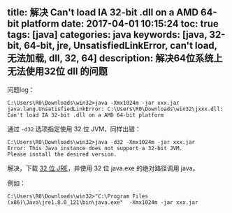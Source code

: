 
title: 解决 Can't load IA 32-bit .dll on a AMD 64-bit platform
date: 2017-04-01 10:15:24
toc: true
tags: [java]
categories: java
keywords: [java, 32-bit, 64-bit, jre, UnsatisfiedLinkError, can't load, 无法加载, dll, 32, 64]
description: 解决64位系统上无法使用32位 dll 的问题
---

问题log：

```
C:\Users\R0\Downloads\win32>java -Xmx1024m -jar xxx.jar
java.lang.UnsatisfiedLinkError: C:\Users\R0\Downloads\win32\jxxx.dll: Can't load IA 32-bit .dll on a AMD 64-bit platform
```

通过 `-d32` 选项指定使用 32 位 JVM，同样出错：

```
C:\Users\R0\Downloads\win32>java -d32 -Xmx1024m -jar xxx.jar
Error: This Java instance does not support a 32-bit JVM.
Please install the desired version.
```

解决，下载 [32 位 JRE](http://javadl.oracle.com/webapps/download/AutoDL?BundleId=218831_e9e7ea248e2c4826b92b3f075a80e441)，并使用 32 位 java.exe 的绝对路径调用 java。

例如：

```
C:\Users\R0\Downloads\win32>"C:\Program Files (x86)\Java\jre1.8.0_121\bin\java.exe"  -Xmx1024m -jar xxx.jar
```

